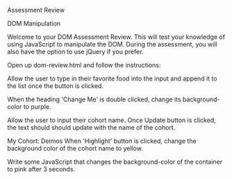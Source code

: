 Assessment Review

DOM Manipulation

Welcome to your DOM Assessment Review. This will test your knowledge of using JavaScript to manipulate the DOM. During the assessment, you will also have the option to use jQuery if you prefer.

Open up dom-review.html and follow the instructions:

Allow the user to type in their favorite food into the input and append it to the list once the button is clicked.

When the heading 'Change Me' is double clicked, change its background-color to purple.

Allow the user to input their cohort name. Once Update button is clicked, the text should should update with the name of the cohort.

My Cohort: Deimos
When 'Highlight' button is clicked, change the background color of the cohort name to yellow.

Write some JavaScript that changes the background-color of the container to pink after 3 seconds.